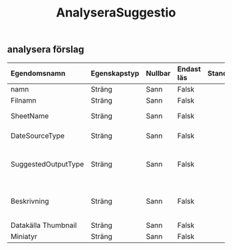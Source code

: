 ﻿---
title: AnalyseraSuggestio
second_title: Aspose.Cells Cloud Documen
type: docs
url: /sv/specification/model/analyzesuggestion/
description: "Aspose.Cells Molnmodellspecifikation: AnalyzeSuggestion. Hantera enkelt Excel och andra kalkylarksdokument med funktioner som att öppna, generera, redigera, dela, slå samman, jämföra och konvertera"
weight: 50
kwords: Excel, Office Cloud, REST API, Spreadsheet, PDF, CSV, Json, Markdwon, AnalyzeSuggestion
---
## **analysera förslag**

 

| Egendomsnamn| Egenskapstyp| Nullbar| Endast läs| Standardvärde| Beskrivning|
|:- |:- |:- |:- |:- |:- |
| namn| Sträng| Sann| Falsk|||
| Filnamn| Sträng| Sann| Falsk|| Excel filnamn.|
| SheetName| Sträng| Sann| Falsk|| Arbetsbladet där data analyseras.|
| DateSourceType| Sträng| Sann| Falsk|| Typen av data som analyseras.|
| SuggestedOutputType| Sträng| Sann| Falsk|| Utifrån resultaten av dataanalysen ges förslag på att skapa nya datatyper.|
| Beskrivning| Sträng| Sann| Falsk|| Baserat på resultaten av dataanalysen skapas en verksamhetsbeskrivning av det nya dataobjektet.|
| Datakälla Thumbnail| Sträng| Sann| Falsk|||
|Miniatyr| Sträng| Sann| Falsk|||

